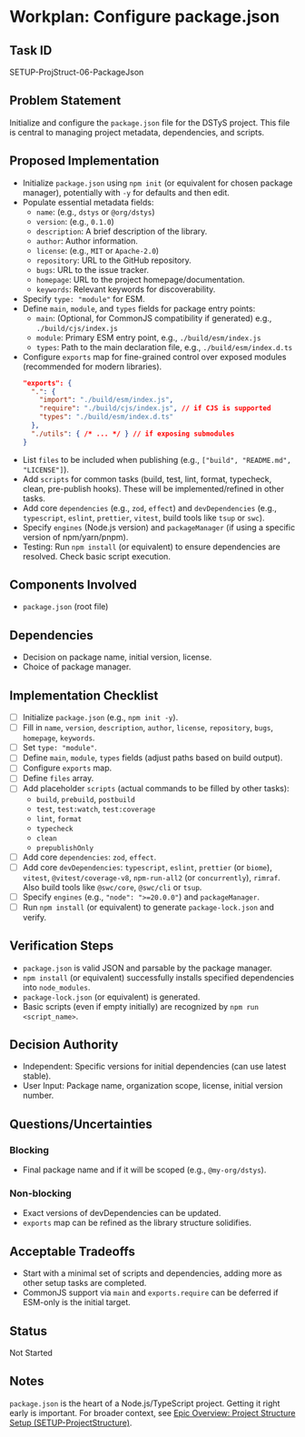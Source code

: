 # Workplan: Configure package.json

## Task ID
SETUP-ProjStruct-06-PackageJson

## Problem Statement
Initialize and configure the `package.json` file for the DSTyS project. This file is central to managing project metadata, dependencies, and scripts.

## Proposed Implementation
- Initialize `package.json` using `npm init` (or equivalent for chosen package manager), potentially with `-y` for defaults and then edit.
- Populate essential metadata fields:
    - `name`: (e.g., `dstys` or `@org/dstys`)
    - `version`: (e.g., `0.1.0`)
    - `description`: A brief description of the library.
    - `author`: Author information.
    - `license`: (e.g., `MIT` or `Apache-2.0`)
    - `repository`: URL to the GitHub repository.
    - `bugs`: URL to the issue tracker.
    - `homepage`: URL to the project homepage/documentation.
    - `keywords`: Relevant keywords for discoverability.
- Specify `type: "module"` for ESM.
- Define `main`, `module`, and `types` fields for package entry points:
    - `main`: (Optional, for CommonJS compatibility if generated) e.g., `./build/cjs/index.js`
    - `module`: Primary ESM entry point, e.g., `./build/esm/index.js`
    - `types`: Path to the main declaration file, e.g., `./build/esm/index.d.ts`
- Configure `exports` map for fine-grained control over exposed modules (recommended for modern libraries).
    ```json
    "exports": {
      ".": {
        "import": "./build/esm/index.js",
        "require": "./build/cjs/index.js", // if CJS is supported
        "types": "./build/esm/index.d.ts"
      },
      "./utils": { /* ... */ } // if exposing submodules
    }
    ```
- List `files` to be included when publishing (e.g., `["build", "README.md", "LICENSE"]`).
- Add `scripts` for common tasks (build, test, lint, format, typecheck, clean, pre-publish hooks). These will be implemented/refined in other tasks.
- Add core `dependencies` (e.g., `zod`, `effect`) and `devDependencies` (e.g., `typescript`, `eslint`, `prettier`, `vitest`, build tools like `tsup` or `swc`).
- Specify `engines` (Node.js version) and `packageManager` (if using a specific version of npm/yarn/pnpm).
- Testing: Run `npm install` (or equivalent) to ensure dependencies are resolved. Check basic script execution.

## Components Involved
- `package.json` (root file)

## Dependencies
- Decision on package name, initial version, license.
- Choice of package manager.

## Implementation Checklist
- [ ] Initialize `package.json` (e.g., `npm init -y`).
- [ ] Fill in `name`, `version`, `description`, `author`, `license`, `repository`, `bugs`, `homepage`, `keywords`.
- [ ] Set `type: "module"`.
- [ ] Define `main`, `module`, `types` fields (adjust paths based on build output).
- [ ] Configure `exports` map.
- [ ] Define `files` array.
- [ ] Add placeholder `scripts` (actual commands to be filled by other tasks):
    - `build`, `prebuild`, `postbuild`
    - `test`, `test:watch`, `test:coverage`
    - `lint`, `format`
    - `typecheck`
    - `clean`
    - `prepublishOnly`
- [ ] Add core `dependencies`: `zod`, `effect`.
- [ ] Add core `devDependencies`: `typescript`, `eslint`, `prettier` (or `biome`), `vitest`, `@vitest/coverage-v8`, `npm-run-all2` (or `concurrently`), `rimraf`. Also build tools like `@swc/core`, `@swc/cli` or `tsup`.
- [ ] Specify `engines` (e.g., `"node": ">=20.0.0"`) and `packageManager`.
- [ ] Run `npm install` (or equivalent) to generate `package-lock.json` and verify.

## Verification Steps
- `package.json` is valid JSON and parsable by the package manager.
- `npm install` (or equivalent) successfully installs specified dependencies into `node_modules`.
- `package-lock.json` (or equivalent) is generated.
- Basic scripts (even if empty initially) are recognized by `npm run <script_name>`.

## Decision Authority
- Independent: Specific versions for initial dependencies (can use latest stable).
- User Input: Package name, organization scope, license, initial version number.

## Questions/Uncertainties
### Blocking
- Final package name and if it will be scoped (e.g., `@my-org/dstys`).

### Non-blocking
- Exact versions of devDependencies can be updated.
- `exports` map can be refined as the library structure solidifies.

## Acceptable Tradeoffs
- Start with a minimal set of scripts and dependencies, adding more as other setup tasks are completed.
- CommonJS support via `main` and `exports.require` can be deferred if ESM-only is the initial target.

## Status
Not Started

## Notes
`package.json` is the heart of a Node.js/TypeScript project. Getting it right early is important.
For broader context, see [Epic Overview: Project Structure Setup (SETUP-ProjectStructure)](../../docs/planning/workplans/SETUP-ProjectStructure.md).